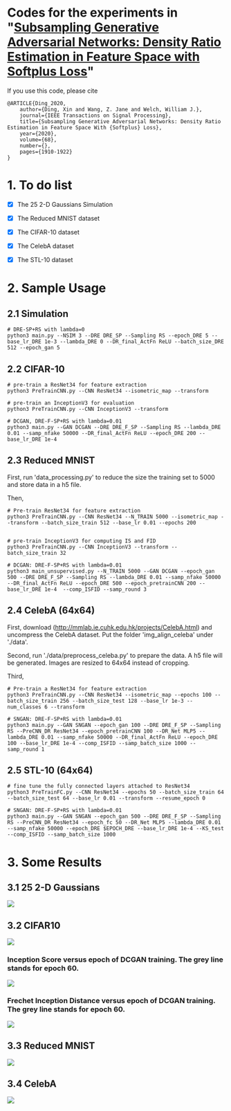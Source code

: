 # Codes for the experiments in "[Subsampling Generative Adversarial Networks: Density Ratio Estimation in Feature Space with Softplus Loss](https://ieeexplore.ieee.org/document/9034113?source=authoralert)"

If you use this code, please cite
```text
@ARTICLE{Ding_2020,  
    author={Ding, Xin and Wang, Z. Jane and Welch, William J.},
    journal={IEEE Transactions on Signal Processing},  
    title={Subsampling Generative Adversarial Networks: Density Ratio Estimation in Feature Space With {Softplus} Loss},   
    year={2020},  
    volume={68},  
    number={},  
    pages={1910-1922}
}
```


# 1. To do list
- [x] The 25 2-D Gaussians Simulation
- [x] The Reduced MNIST dataset
- [x] The CIFAR-10 dataset
- [x] The CelebA dataset
- [x] The STL-10 dataset


# 2. Sample Usage
## 2.1 Simulation
```
# DRE-SP+RS with lambda=0
python3 main.py --NSIM 3 --DRE DRE_SP --Sampling RS --epoch_DRE 5 --base_lr_DRE 1e-3 --lambda_DRE 0 --DR_final_ActFn ReLU --batch_size_DRE 512 --epoch_gan 5
```

## 2.2 CIFAR-10
```
# pre-train a ResNet34 for feature extraction
python3 PreTrainCNN.py --CNN ResNet34 --isometric_map --transform

# pre-train an InceptionV3 for evaluation
python3 PreTrainCNN.py --CNN InceptionV3 --transform

# DCGAN, DRE-F-SP+RS with lambda=0.01
python3 main.py --GAN DCGAN --DRE DRE_F_SP --Sampling RS --lambda_DRE 0.01 --samp_nfake 50000 --DR_final_ActFn ReLU --epoch_DRE 200 --base_lr_DRE 1e-4
```

## 2.3 Reduced MNIST

First, run 'data_processing.py' to reduce the size the training set to 5000 and store data in a h5 file.

Then, 

```
# Pre-train ResNet34 for feature extraction
python3 PreTrainCNN.py --CNN ResNet34 --N_TRAIN 5000 --isometric_map --transform --batch_size_train 512 --base_lr 0.01 --epochs 200


# pre-train InceptionV3 for computing IS and FID
python3 PreTrainCNN.py --CNN InceptionV3 --transform --batch_size_train 32

# DCGAN: DRE-F-SP+RS with lambda=0.01
python3 main_unsupervised.py --N_TRAIN 5000 --GAN DCGAN --epoch_gan 500 --DRE DRE_F_SP --Sampling RS --lambda_DRE 0.01 --samp_nfake 50000 --DR_final_ActFn ReLU --epoch_DRE 500 --epoch_pretrainCNN 200 --base_lr_DRE 1e-4  --comp_ISFID --samp_round 3
```

## 2.4 CelebA (64x64)
First, download (http://mmlab.ie.cuhk.edu.hk/projects/CelebA.html) and uncompress the CelebA dataset. Put the folder 'img_align_celeba' under './data'.

Second, run './data/preprocess_celeba.py' to prepare the data. A h5 file will be generated. Images are resized to 64x64 instead of cropping. 

Third, 

```
# Pre-train a ResNet34 for feature extraction
python3 PreTrainCNN.py --CNN ResNet34 --isometric_map --epochs 100 --batch_size_train 256 --batch_size_test 128 --base_lr 1e-3 --num_classes 6 --transform

# SNGAN: DRE-F-SP+RS with lambda=0.01
python3 main.py --GAN SNGAN --epoch_gan 100 --DRE DRE_F_SP --Sampling RS --PreCNN_DR ResNet34 --epoch_pretrainCNN 100 --DR_Net MLP5 --lambda_DRE 0.01 --samp_nfake 50000 --DR_final_ActFn ReLU --epoch_DRE 100 --base_lr_DRE 1e-4 --comp_ISFID --samp_batch_size 1000 --samp_round 1
```

## 2.5 STL-10 (64x64)

```
# fine tune the fully connected layers attached to ResNet34
python3 PreTrainFC.py --CNN ResNet34 --epochs 50 --batch_size_train 64 --batch_size_test 64 --base_lr 0.01 --transform --resume_epoch 0

# SNGAN: DRE-F-SP+RS with lambda=0.01
python3 main.py --GAN SNGAN --epoch_gan 500 --DRE DRE_F_SP --Sampling RS --PreCNN_DR ResNet34 --epoch_fc 50 --DR_Net MLP5 --lambda_DRE 0.01 --samp_nfake 50000 --epoch_DRE $EPOCH_DRE --base_lr_DRE 1e-4 --KS_test --comp_ISFID --samp_batch_size 1000
```



# 3. Some Results
## 3.1 25 2-D Gaussians
![](./images/simulation.png) 

## 3.2 CIFAR10
![](./images/cifar10.png) 

### Inception Score versus epoch of DCGAN training. The grey line stands for epoch 60.
![](./images/IS_vs_EpochGAN.png) 

### Frechet Inception Distance versus epoch of DCGAN training. The grey line stands for epoch 60.
![](./images/FID_vs_EpochGAN.png) 

## 3.3 Reduced MNIST
![](./images/mnist.png) 


## 3.4 CelebA
![](./images/celeba.png) 


